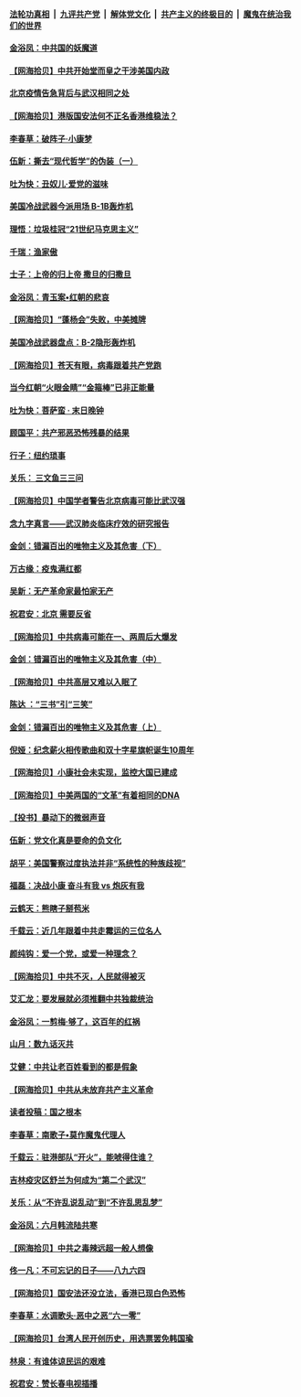 ####  [法轮功真相](../../../../basic/blob/master/README.md?t=06241731) &nbsp;|&nbsp; [九评共产党](../../../../9ping.md/blob/master/README.md?t=06241731) &nbsp;|&nbsp; [解体党文化](../../../../jtdwh.md/blob/master/README.md?t=06241731)  &nbsp;|&nbsp; [共产主义的终极目的](../../../../gczydzjmd.md/blob/master/README.md?t=06241731) &nbsp;|&nbsp; [魔鬼在统治我们的世界](../../../../mgztzwmdsj.md/blob/master/README.md?t=06241731) 

#### [金浴凤：中共国的妖魔道](../pages/nsc993/n12208163.md?t=06241731) 

#### [【网海拾贝】中共开始堂而皇之干涉美国内政](../pages/nsc993/n12205646.md?t=06241731) 

#### [北京疫情告急背后与武汉相同之处](../pages/nsc993/n12201610.md?t=06241731) 

#### [【网海拾贝】港版国安法何不正名香港维稳法？](../pages/nsc993/n12203675.md?t=06241731) 

#### [李春草：破阵子·小康梦](../pages/nsc993/n12202996.md?t=06241731) 

#### [伍新：撕去“现代哲学”的伪装（一）](../pages/nsc993/n12202666.md?t=06241731) 

#### [吐为快：丑奴儿·爱党的滋味](../pages/nsc993/n12202630.md?t=06241731) 

#### [美国冷战武器今派用场 B-1B轰炸机](../pages/nsc993/n12202368.md?t=06241731) 

#### [理悟：垃圾桂冠“21世纪马克思主义”](../pages/nsc993/n12201220.md?t=06241731) 

#### [千瑞：渔家傲](../pages/nsc993/n12201174.md?t=06241731) 

#### [士子：上帝的归上帝 撒旦的归撒旦](../pages/nsc993/n12199902.md?t=06241731) 

#### [金浴凤：青玉案•红朝的悲哀](../pages/nsc993/n12199650.md?t=06241731) 

#### [【网海拾贝】“蓬杨会”失败，中美摊牌](../pages/nsc993/n12199598.md?t=06241731) 

#### [美国冷战武器盘点：B-2隐形轰炸机](../pages/nsc993/n12199226.md?t=06241731) 

#### [【网海拾贝】苍天有眼，病毒跟着共产党跑](../pages/nsc993/n12197648.md?t=06241731) 

#### [当今红朝“火眼金睛”“金箍棒”已非正能量](../pages/nsc993/n12196834.md?t=06241731) 

#### [吐为快：菩萨蛮 · 末日晚钟](../pages/nsc993/n12196689.md?t=06241731) 

#### [顾国平：共产邪恶恐怖残暴的结果](../pages/nsc993/n12195238.md?t=06241731) 

#### [行子：纽约琐事](../pages/nsc993/n12194752.md?t=06241731) 

#### [关乐： 三文鱼三三问](../pages/nsc993/n12194626.md?t=06241731) 

#### [【网海拾贝】中国学者警告北京病毒可能比武汉强](../pages/nsc993/n12193964.md?t=06241731) 

#### [念九字真言——武汉肺炎临床疗效的研究报告](../pages/nsc993/n12190804.md?t=06241731) 

#### [金剑：错漏百出的唯物主义及其危害（下）](../pages/nsc993/n12191909.md?t=06241731) 

#### [万古缘：疫鬼满红都](../pages/nsc993/n12191847.md?t=06241731) 

#### [吴新：无产革命家最怕家无产](../pages/nsc993/n12191806.md?t=06241731) 

#### [祝君安：北京 需要反省](../pages/nsc993/n12191766.md?t=06241731) 

#### [【网海拾贝】中共病毒可能在一、两周后大爆发](../pages/nsc993/n12190517.md?t=06241731) 

#### [金剑：错漏百出的唯物主义及其危害（中）](../pages/nsc993/n12188778.md?t=06241731) 

#### [【网海拾贝】中共高层又难以入眠了](../pages/nsc993/n12188425.md?t=06241731) 

#### [陈达 ：“三书”引“三笑”](../pages/nsc993/n12187929.md?t=06241731) 

#### [金剑：错漏百出的唯物主义及其危害（上）](../pages/nsc993/n12186502.md?t=06241731) 

#### [倪娅：纪念薪火相传歌曲和双十字星旗帜诞生10周年](../pages/nsc993/n12186439.md?t=06241731) 

#### [【网海拾贝】小康社会未实现，监控大国已建成](../pages/nsc993/n12185468.md?t=06241731) 

#### [【网海拾贝】中美两国的“文革”有着相同的DNA](../pages/nsc993/n12184487.md?t=06241731) 

#### [【投书】暴动下的微弱声音](../pages/nsc993/n12183493.md?t=06241731) 

#### [伍新：党文化真是要命的负文化](../pages/nsc993/n12182742.md?t=06241731) 

#### [胡平：美国警察过度执法并非“系统性的种族歧视”](../pages/nsc993/n12182713.md?t=06241731) 

#### [福磊：决战小康 奋斗有我 vs 炮灰有我](../pages/nsc993/n12182693.md?t=06241731) 

#### [云鹤天：熊瞎子掰苞米](../pages/nsc993/n12182680.md?t=06241731) 

#### [千载云：近几年跟着中共走霉运的三位名人](../pages/nsc993/n12182649.md?t=06241731) 

#### [颜纯钩：爱一个党，或爱一种理念？](../pages/nsc993/n12182640.md?t=06241731) 

#### [【网海拾贝】中共不灭，人民就得被灭](../pages/nsc993/n12180698.md?t=06241731) 

#### [艾汇龙：要发展就必须推翻中共独裁统治](../pages/nsc993/n12180647.md?t=06241731) 

#### [金浴凤：一剪梅·够了，这百年的红祸](../pages/nsc993/n12180002.md?t=06241731) 

#### [山月：数九话灭共](../pages/nsc993/n12179940.md?t=06241731) 

#### [艾健：中共让老百姓看到的都是假象](../pages/nsc993/n12179778.md?t=06241731) 

#### [【网海拾贝】中共从未放弃共产主义革命](../pages/nsc993/n12176687.md?t=06241731) 

#### [读者投稿：国之根本](../pages/nsc993/n12176662.md?t=06241731) 

#### [李春草：南歌子•莫作魔鬼代理人](../pages/nsc993/n12176610.md?t=06241731) 

#### [千载云：驻港部队“开火”，能唬得住谁？](../pages/nsc993/n12176028.md?t=06241731) 

#### [吉林疫灾区舒兰为何成为“第二个武汉”](../pages/nsc993/n12172816.md?t=06241731) 

#### [关乐：从“不许乱说乱动”到“不许乱思乱梦”](../pages/nsc993/n12174760.md?t=06241731) 

#### [金浴凤：六月韩流陆共寒](../pages/nsc993/n12174739.md?t=06241731) 

#### [【网海拾贝】中共之毒辣远超一般人想像](../pages/nsc993/n12174574.md?t=06241731) 

#### [佟一凡：不可忘记的日子——八九六四](../pages/nsc993/n12174371.md?t=06241731) 

#### [【网海拾贝】国安法还没立法，香港已现白色恐怖](../pages/nsc993/n12172467.md?t=06241731) 

#### [李春草：水调歌头·恶中之恶“六一零”](../pages/nsc993/n12171662.md?t=06241731) 

#### [【网海拾贝】台湾人民开创历史，用选票罢免韩国瑜](../pages/nsc993/n12169412.md?t=06241731) 

#### [林泉：有谁体谅民运的艰难](../pages/nsc993/n12169204.md?t=06241731) 

#### [祝君安：赞长春电视插播](../pages/nsc993/n12168998.md?t=06241731) 

